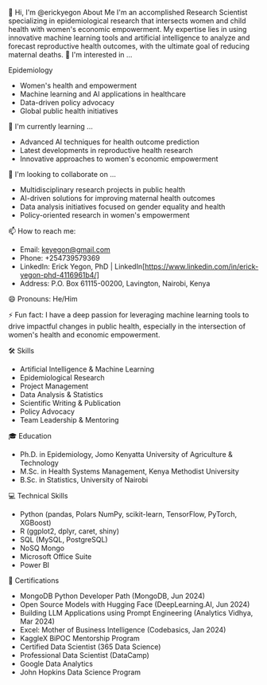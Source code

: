 
👋 Hi, I'm @erickyegon
About Me
I'm an accomplished Research Scientist specializing in epidemiological research that intersects women and child health with women's economic empowerment. My expertise lies in using innovative machine learning tools and artificial intelligence to analyze and forecast reproductive health outcomes, with the ultimate goal of reducing maternal deaths.
👀 I'm interested in ...

Epidemiology
- Women's health and empowerment
- Machine learning and AI applications in healthcare
- Data-driven policy advocacy
- Global public health initiatives

🌱 I'm currently learning ...

- Advanced AI techniques for health outcome prediction
- Latest developments in reproductive health research
- Innovative approaches to women's economic empowerment

💞️ I'm looking to collaborate on ...

- Multidisciplinary research projects in public health
- AI-driven solutions for improving maternal health outcomes
- Data analysis initiatives focused on gender equality and health
- Policy-oriented research in women's empowerment

📫 How to reach me:
- Email: keyegon@gmail.com
- Phone: +254739579369
- LinkedIn: Erick Yegon, PhD | LinkedIn[https://www.linkedin.com/in/erick-yegon-phd-4116961b4/]
- Address: P.O. Box 61115-00200, Lavington, Nairobi, Kenya

😄 Pronouns: He/Him

⚡ Fun fact: I have a deep passion for leveraging machine learning tools to drive impactful changes in public health, especially in the intersection of women's health and economic empowerment.

🛠 Skills

- Artificial Intelligence & Machine Learning
- Epidemiological Research
- Project Management
- Data Analysis & Statistics
- Scientific Writing & Publication
- Policy Advocacy
- Team Leadership & Mentoring

🎓 Education

- Ph.D. in Epidemiology, Jomo Kenyatta University of Agriculture & Technology
- M.Sc. in Health Systems Management, Kenya Methodist University
- B.Sc. in Statistics, University of Nairobi

💻 Technical Skills

- Python (pandas, Polars NumPy, scikit-learn, TensorFlow, PyTorch, XGBoost)
- R (ggplot2, dplyr, caret, shiny)
- SQL (MySQL, PostgreSQL)
- NoSQ Mongo
- Microsoft Office Suite
- Power BI

🏅 Certifications

- MongoDB Python Developer Path (MongoDB, Jun 2024)
- Open Source Models with Hugging Face (DeepLearning.AI, Jun 2024)
- Building LLM Applications using Prompt Engineering (Analytics Vidhya, Mar 2024)
- Excel: Mother of Business Intelligence (Codebasics, Jan 2024)
- KaggleX BiPOC Mentorship Program
- Certified Data Scientist (365 Data Science)
- Professional Data Scientist (DataCamp)
- Google Data Analytics
- John Hopkins Data Science Program


<!---
erickyegon/erickyegon is a ✨ special ✨ repository because its `README.md` (this file) appears on your GitHub profile.
You can click the Preview link to take a look at your changes.
--->

